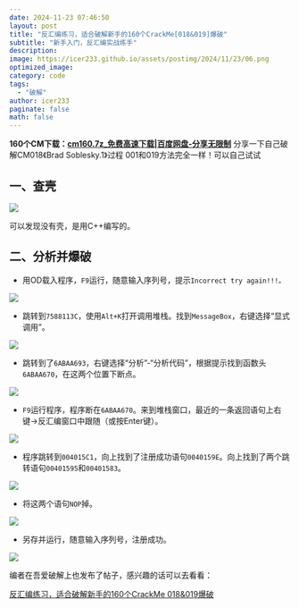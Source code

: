 ```yaml
---
date: 2024-11-23 07:46:50
layout: post
title: "反汇编练习，适合破解新手的160个CrackMe[018&019]爆破"
subtitle: "新手入门，反汇编实战练手"
description:
image: https://icer233.github.io/assets/postimg/2024/11/23/06.png
optimized_image:
category: code
tags:
  - "破解"
author: icer233
paginate: false
math: false
---
```


**160个CM下载：[cm160.7z_免费高速下载|百度网盘-分享无限制](https://pan.baidu.com/s/1O-RoJn74l2Z8rfFmvK0rHA?pwd=vqhv)**
分享一下自己破解CM018《Brad Soblesky.1》过程
001和019方法完全一样！可以自己试试

## 一、查壳

![](https://icer233.github.io/assets/postimg/2024/11/23/01.png)

可以发现没有壳，是用C++编写的。

## 二、分析并爆破

- 用OD载入程序，`F9`运行，随意输入序列号，提示`Incorrect try again!!!。`

![](https://icer233.github.io/assets/postimg/2024/11/23/02.png)

- 跳转到`7588113C`，使用`Alt+K`打开调用堆栈。找到`MessageBox`，右键选择“显式调用”。

![](https://icer233.github.io/assets/postimg/2024/11/23/03.png)

- 跳转到了`6ABAA693`，右键选择“分析”-“分析代码”，根据提示找到函数头`6ABAA670`，在这两个位置下断点。

![](https://icer233.github.io/assets/postimg/2024/11/23/04.png)

- `F9`运行程序，程序断在`6ABAA670`。来到堆栈窗口，最近的一条返回语句上右键->反汇编窗口中跟随（或按Enter键）。

![](https://icer233.github.io/assets/postimg/2024/11/23/05.png)

- 程序跳转到`004015C1`，向上找到了注册成功语句`0040159E`。向上找到了两个跳转语句`00401595`和`00401583`。

![](https://icer233.github.io/assets/postimg/2024/11/23/06.png)

- 将这两个语句`NOP`掉。

![](https://icer233.github.io/assets/postimg/2024/11/23/07.png)

- 另存并运行，随意输入序列号，注册成功。

![](https://icer233.github.io/assets/postimg/2024/11/23/08.png)



编者在吾爱破解上也发布了帖子，感兴趣的话可以去看看：

[反汇编练习，适合破解新手的160个CrackMe 018&019爆破](https://www.52pojie.cn/thread-1984759-1-1.html)
